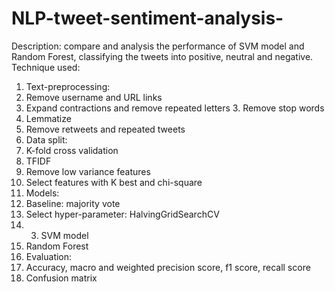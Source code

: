 # NLP-tweet-sentiment-analysis-
Description: compare and analysis the performance of SVM model and Random Forest, classifying the tweets into positive, neutral and negative.
Technique used:
1. Text-preprocessing:
  1. Remove username and URL links
  2. Expand contractions and remove repeated letters 3. Remove stop words
  4. Lemmatize
  5. Remove retweets and repeated tweets
2. Data split:
  1. K-fold cross validation
  2. TFIDF
  3. Remove low variance features
  4. Select features with K best and chi-square
3. Models:
  1. Baseline: majority vote
  2. Select hyper-parameter: HalvingGridSearchCV
  3. 3. SVM model
  4. Random Forest
4. Evaluation:
  1. Accuracy, macro and weighted precision score, f1 score, recall score
  2. Confusion matrix
